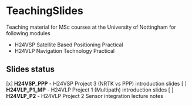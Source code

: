 # TeachingSlides

Teaching material for MSc courses at the University of Nottingham for following modules

* H24VSP Satellite Based Positioning Practical
* H24VLP Navigation Technology Practical

## Slides status

[x] **H24VSP_PPP** - H24VSP Project 3 (NRTK vs PPP) introduction slides
[ ] **H24VLP_P1_MP** - H24VLP Project 1 (Multipath) introduction slides
[ ] **H24VLP_P2** -  H24VLP Project 2 Sensor integration lecture notes